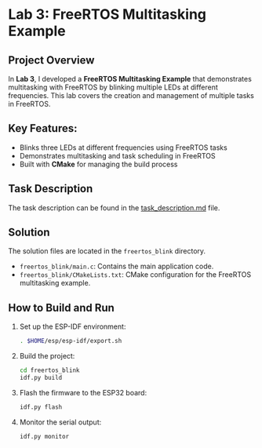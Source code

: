 # Lab 3: FreeRTOS Multitasking Example

## Project Overview

In **Lab 3**, I developed a **FreeRTOS Multitasking Example** that demonstrates multitasking with FreeRTOS by blinking multiple LEDs at different frequencies. This lab covers the creation and management of multiple tasks in FreeRTOS.

## Key Features:

- Blinks three LEDs at different frequencies using FreeRTOS tasks
- Demonstrates multitasking and task scheduling in FreeRTOS
- Built with **CMake** for managing the build process

## Task Description

The task description can be found in the [task_description.md](task_description.md) file.

## Solution

The solution files are located in the `freertos_blink` directory.

- `freertos_blink/main.c`: Contains the main application code.
- `freertos_blink/CMakeLists.txt`: CMake configuration for the FreeRTOS multitasking example.

## How to Build and Run

1. Set up the ESP-IDF environment:

   ```sh
   . $HOME/esp/esp-idf/export.sh
   ```

2. Build the project:

   ```sh
   cd freertos_blink
   idf.py build
   ```

3. Flash the firmware to the ESP32 board:

   ```sh
   idf.py flash
   ```

4. Monitor the serial output:
   ```sh
   idf.py monitor
   ```
